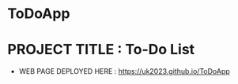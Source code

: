 # ToDoApp
# PROJECT TITLE : To-Do List
* WEB PAGE DEPLOYED HERE  : https://uk2023.github.io/ToDoApp 
